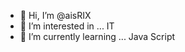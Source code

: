 - 👋 Hi, I’m @aisRIX
- 👀 I’m interested in ... IT 
- 🌱 I’m currently learning ... Java Script

<!---
aisRIX/aisRIX is a ✨ special ✨ repository because its `README.md` (this file) appears on your GitHub profile.
You can click the Preview link to take a look at your changes.
--->
